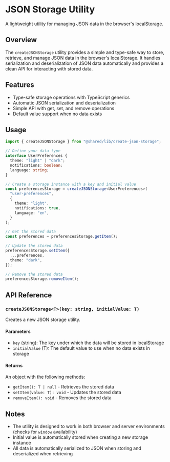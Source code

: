 # JSON Storage Utility

A lightweight utility for managing JSON data in the browser's localStorage.

## Overview

The `createJSONStorage` utility provides a simple and type-safe way to store, retrieve, and manage JSON data in the browser's localStorage. It handles serialization and deserialization of JSON data automatically and provides a clean API for interacting with stored data.

## Features

- Type-safe storage operations with TypeScript generics
- Automatic JSON serialization and deserialization
- Simple API with get, set, and remove operations
- Default value support when no data exists

## Usage

```typescript
import { createJSONStorage } from "@shared/lib/create-json-storage";

// Define your data type
interface UserPreferences {
  theme: "light" | "dark";
  notifications: boolean;
  language: string;
}

// Create a storage instance with a key and initial value
const preferencesStorage = createJSONStorage<UserPreferences>(
  "user-preferences",
  {
    theme: "light",
    notifications: true,
    language: "en",
  }
);

// Get the stored data
const preferences = preferencesStorage.getItem();

// Update the stored data
preferencesStorage.setItem({
  ...preferences,
  theme: "dark",
});

// Remove the stored data
preferencesStorage.removeItem();
```

## API Reference

### `createJSONStorage<T>(key: string, initialValue: T)`

Creates a new JSON storage utility.

#### Parameters

- `key` (string): The key under which the data will be stored in localStorage
- `initialValue` (T): The default value to use when no data exists in storage

#### Returns

An object with the following methods:

- `getItem(): T | null` - Retrieves the stored data
- `setItem(value: T): void` - Updates the stored data
- `removeItem(): void` - Removes the stored data

## Notes

- The utility is designed to work in both browser and server environments (checks for `window` availability)
- Initial value is automatically stored when creating a new storage instance
- All data is automatically serialized to JSON when storing and deserialized when retrieving

